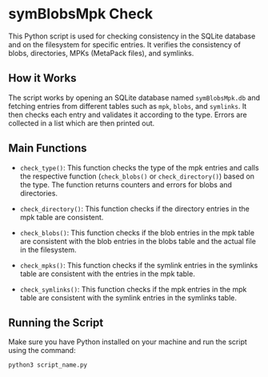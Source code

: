 # symBlobsMpk Check

This Python script is used for checking consistency in the SQLite database and on the filesystem for specific entries. It verifies the consistency of blobs, directories, MPKs (MetaPack files), and symlinks.

## How it Works

The script works by opening an SQLite database named `symBlobsMpk.db` and fetching entries from different tables such as `mpk`, `blobs`, and `symlinks`. It then checks each entry and validates it according to the type. Errors are collected in a list which are then printed out.

## Main Functions

- `check_type()`: This function checks the type of the mpk entries and calls the respective function (`check_blobs()` or `check_directory()`) based on the type. The function returns counters and errors for blobs and directories.

- `check_directory()`: This function checks if the directory entries in the mpk table are consistent.

- `check_blobs()`: This function checks if the blob entries in the mpk table are consistent with the blob entries in the blobs table and the actual file in the filesystem.

- `check_mpks()`: This function checks if the symlink entries in the symlinks table are consistent with the entries in the mpk table.

- `check_symlinks()`: This function checks if the mpk entries in the mpk table are consistent with the symlink entries in the symlinks table.

## Running the Script

Make sure you have Python installed on your machine and run the script using the command:

```sh
python3 script_name.py

